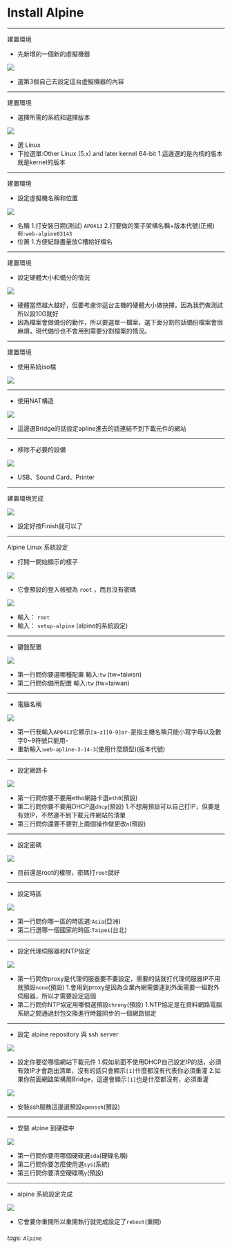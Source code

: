 # Install Alpine

---
建置環境
* 先新增的一個新的虛擬機器

![](https://i.imgur.com/ChVoeKW.png)

* 選第3個自己去設定這台虛擬機器的內容

---
建置環境
* 選擇所需的系統和選擇版本

![](https://i.imgur.com/iZ6jPq7.png)

* 選 Linux
* 下拉選單:Other Linux (5.x) and later kernel 64-bit
    1.這邊選的是內核的版本就是kernel的版本

---
建置環境
* 設定虛擬機名稱和位置

![](https://i.imgur.com/r984djY.png)

* 名稱
    1.打安裝日期(測試)
        `AP0413`
    2.打要做的案子架構名稱+版本代號(正規)
        `例:web-alpine03143 ` 
* 位置
    1.方便紀錄盡量放C槽給好檔名 

---
建置環境
* 設定硬體大小和備分的情況

![](https://i.imgur.com/X7gQURl.png)

* 硬體當然越大越好，但要考慮你這台主機的硬體大小做抉擇，因為我們做測試所以設10G就好
* 因為檔案會做備份的動作，所以要選單一檔案，選下面分割的話備份檔案會很麻煩，現代備份也不會用到需要分割檔案的情況。

---
建置環境
* 使用系統iso檔

![](https://i.imgur.com/W4SJZUH.png)

---
* 使用NAT構造

![](https://i.imgur.com/eNlmHYp.png)

* 這邊選Bridge的話設定apline進去的話連結不到下載元件的網站
---
* 移除不必要的設備

![](https://i.imgur.com/3wz6PGV.png)

* USB、Sound Card、Printer

---
建置環境完成

![](https://i.imgur.com/NXAmAUm.png)

* 設定好按Finish就可以了

---
Alpine Linux 系統設定

* 打開一開始顯示的樣子

![](https://i.imgur.com/i5CWswO.png)

* 它會預設的登入帳號為 `root` ，而且沒有密碼

![](https://i.imgur.com/3ZvQ7Qq.png)

* 輸入： `root`
* 輸入： `setup-alpine` (alpine的系統設定)

---
* 鍵盤配置

![](https://i.imgur.com/vvI5Dfu.png)

* 第一行問你要選哪種配置
    輸入:`tw` (tw=taiwan)
* 第二行問你備用配置
    輸入:`tw` (tw=taiwan)

---
* 電腦名稱

![](https://i.imgur.com/rgGtDqL.png)

* 第一行我輸入`AP0413`它顯示`[a-z][0-9]or-`是指主機名稱只能小寫字母以及數字0~9符號只能用-
* 重新輸入:`web-apline-3-14-3`(使用什麼類型)(版本代號)

---
* 設定網路卡

![](https://i.imgur.com/2OwFJcs.png)

* 第一行問你要不要用etho網路卡選`eth0`(預設)
* 第二行問你要不要用DHCP選`dhcp`(預設)
    1.不想用預設可以自己打IP，但要是有效IP，不然連不到下載元件網站的清單
* 第三行問你還要不要對上兩個操作做更改`n`(預設)

---
* 設定密碼

![](https://i.imgur.com/yifjRzr.png)

* 目前還是root的權限，密碼打`root`就好

---
* 設定時區

![](https://i.imgur.com/CdmvpEt.png)

* 第一行問你哪一區的時區選:`Asia`(亞洲)
* 第二行選哪一個國家的時區:`Taipei`(台北)

---
* 設定代理伺服器和NTP協定

![](https://i.imgur.com/sCbMp2a.png)

* 第一行問你proxy是代理伺服器要不要設定，需要的話就打代理伺服器IP不用就預設`none`(預設)
    1.會用到proxy是因為企業內網需要連到外面需要一組對外伺服器，所以才需要設定這個
* 第二行問你NTP協定用哪個選預設`chrony`(預設)
    1.NTP協定是在資料網路電腦系統之間通過封包交換進行時鐘同步的一個網路協定

---
* 設定 alpine repository 與 ssh server

![](https://i.imgur.com/7OUrryH.png)

* 設定你要從哪個網站下載元件
    1.假如前面不使用DHCP自己設定IP的話，必須有效IP才會跑出清單，沒有的話只會顯示`[1]`什麼都沒有代表你必須重灌
    2.如果你前面網路架構用Bridge，這邊會顯示`[1]`也是什麼都沒有，必須重灌

![](https://i.imgur.com/rvkd9qM.png)

* 安裝ssh服務這邊選預設`openssh`(預設)

---
* 安裝 alpine 到硬碟中

![](https://i.imgur.com/F4Cqy8F.png)

* 第一行問你要用哪個硬碟選`sda`(硬碟名稱)
* 第二行問你要怎麼使用選`sys`(系統)
* 第三行問你要清空硬碟嗎`y`(預設)

---
* alpine 系統設定完成

![](https://i.imgur.com/nsuaUHG.png)

* 它會要你重開所以重開執行就完成設定了`reboot`(重開)


###### tags: `Alpine`




















